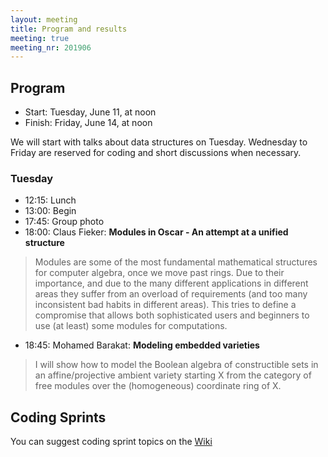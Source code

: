```yaml
---
layout: meeting
title: Program and results
meeting: true
meeting_nr: 201906
---
```


## Program
* Start: Tuesday, June 11, at noon
* Finish: Friday, June 14, at noon

We will start with talks about data structures on Tuesday. Wednesday to Friday are reserved for
coding and short discussions when necessary.

### Tuesday

* 12:15: Lunch
* 13:00: Begin
* 17:45: Group photo
* 18:00: Claus Fieker: **Modules in Oscar - An attempt at a unified structure**
> Modules are some of the most fundamental mathematical structures for
> computer algebra, once we move past rings.
> Due to their importance, and due to the many different applications in
> different areas they suffer from an overload of requirements (and too
> many inconsistent bad habits in different areas).
> This tries to define a compromise that allows both sophisticated users
> and beginners to use (at least) some modules for computations.
* 18:45: Mohamed Barakat: **Modeling embedded varieties**
> I will show how to model the Boolean algebra of constructible sets
> in an affine/projective ambient variety starting X
> from the category of free modules over the (homogeneous) coordinate ring of X.

## Coding Sprints

You can suggest coding sprint topics on the [Wiki](https://github.com/oscar-system/OSCAR-private/wiki/2019-06-Workshop)
